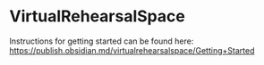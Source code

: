 # VirtualRehearsalSpace

Instructions for getting started can be found here: https://publish.obsidian.md/virtualrehearsalspace/Getting+Started
